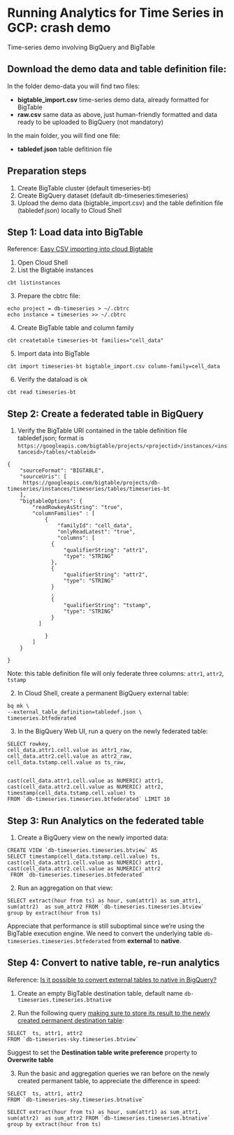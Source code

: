 # Running Analytics for Time Series in GCP: crash demo
Time-series demo involving BigQuery and BigTable

## Download the demo data and table definition file: 
In the folder demo-data you will find two files:
- **bigtable_import.csv** time-series demo data, already formatted for BigTable
- **raw.csv** same data as above, just human-friendly formatted and data ready to be uploaded to BigQuery (not mandatory)

In the main folder, you will find one file:
- **tabledef.json** table defitinion file


## Preparation steps
1. Create BigTable cluster (default timeseries-bt)
2. Create BigQuery dataset (default db-timeseries:timeseries)
3. Upload the demo data (bigtable_import.csv) and the table definition file (tabledef.json) locally to Cloud Shell

## Step 1: Load data into BigTable
Reference: [Easy CSV importing into cloud Bigtable](https://medium.com/google-cloud/easy-csv-importing-into-cloud-bigtable-ed3f62139b89) 
1. Open Cloud Shell
2. List the Bigtable instances
```
cbt listinstances
```
3. Prepare the cbtrc file:
```
echo project = db-timeseries > ~/.cbtrc
echo instance = timeseries >> ~/.cbtrc
```
4. Create BigTable table and column family
```
cbt createtable timeseries-bt families="cell_data"
```
5. Import data into BigTable
```
cbt import timeseries-bt bigtable_import.csv column-family=cell_data
```
6. Verify the dataload is ok
```
cbt read timeseries-bt
```

## Step 2: Create a federated table in BigQuery
1. Verify the BigTable URI contained in the table definition file tabledef.json; format is      `https://googleapis.com/bigtable/projects/<projectid>/instances/<instanceid>/tables/<tableid>`
```
{
    "sourceFormat": "BIGTABLE",
    "sourceUris": [
     https://googleapis.com/bigtable/projects/db-timeseries/instances/timeseries/tables/timeseries-bt
    ],
    "bigtableOptions": {
        "readRowkeyAsString": "true",
        "columnFamilies" : [
            {
                "familyId": "cell_data",
                "onlyReadLatest": "true",
                "columns": [
              {
                  "qualifierString": "attr1",
                  "type": "STRING"
              },
              {
                  "qualifierString": "attr2",
                  "type": "STRING"
              }
              ,
              {
                  "qualifierString": "tstamp",
                  "type": "STRING"
              }
          ]

            }
        ]
    }
    
}

```
Note: this table definition file will only federate three columns: `attr1`, `attr2`, `tstamp`

2. In Cloud Shell, create a permanent BigQuery external table:
```
bq mk \
--external_table_definition=tabledef.json \
timeseries.btfederated
```
3. In the BigQuery Web UI, run a query on the newly federated table: 
```
SELECT rowkey, 
cell_data.attr1.cell.value as attr1_raw, 
cell_data.attr2.cell.value as attr2_raw, 
cell_data.tstamp.cell.value as ts_raw, 


cast(cell_data.attr1.cell.value as NUMERIC) attr1,
cast(cell_data.attr2.cell.value as NUMERIC) attr2,
timestamp(cell_data.tstamp.cell.value) ts
FROM `db-timeseries.timeseries.btfederated` LIMIT 10

```

## Step 3: Run Analytics on the federated table
1. Create a BigQuery view on the newly imported data:
```
CREATE VIEW `db-timeseries.timeseries.btview` AS
SELECT timestamp(cell_data.tstamp.cell.value) ts,
cast(cell_data.attr1.cell.value as NUMERIC) attr1,
cast(cell_data.attr2.cell.value as NUMERIC) attr2
 FROM `db-timeseries.timeseries.btfederated` 

```
2. Run an aggregation on that view:
```
SELECT extract(hour from ts) as hour, sum(attr1) as sum_attr1, sum(attr2)  as sum_attr2 FROM `db-timeseries.timeseries.btview` 
group by extract(hour from ts)
```

Appreciate that performance is still suboptimal since we’re using the BigTable execution engine. 
We need to convert the underlying table `db-timeseries.timeseries.btfederated` from **external** to **native**.


## Step 4: Convert to native table, re-run analytics
Reference: [Is it possible to convert external tables to native in BigQuery?](https://stackoverflow.com/questions/43386615/is-it-possible-to-convert-external-tables-to-native-in-bigquery)

1. Create an empty BigTable destination table, default name `db-timeseries.timeseries.btnative`

2. Run the following query [making sure to store its result to the newly created permanent destination table](https://cloud.google.com/bigquery/docs/writing-results):
```
SELECT  ts, attr1, attr2
FROM `db-timeseries-sky.timeseries.btview`
```
Suggest to set the **Destination table write preference** property to **Overwrite table**

3. Run the basic and aggregation queries we ran before on the newly created permanent table, to appreciate the difference in speed: 

```
SELECT  ts, attr1, attr2
FROM `db-timeseries-sky.timeseries.btnative`
```

```
SELECT extract(hour from ts) as hour, sum(attr1) as sum_attr1, sum(attr2)  as sum_attr2 FROM `db-timeseries.timeseries.btnative` 
group by extract(hour from ts)
```
